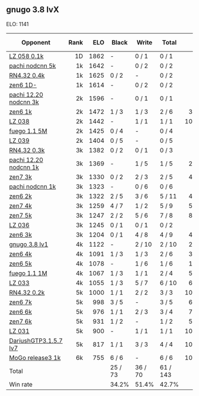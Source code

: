 ## gnugo 3.8 lvX ##

ELO: 1141

Opponent | Rank | ELO | Black | Write | Total | Win rate
---------|-----:|----:|-------|-------|-------|-------:
[LZ 058 0.1k](LZ%20058%200.1k.md) | 1D | 1862 | - | 0 / 1 | 0 / 1 | 0.0%
[pachi nodcnn 5k](pachi%20nodcnn%205k.md) | 1k | 1642 | - | 0 / 2 | 0 / 2 | 0.0%
[RN4.32 0.4k](RN4.32%200.4k.md) | 1k | 1625 | 0 / 2 | - | 0 / 2 | 0.0%
[zen6 1D-](zen6%201D-.md) | 1k | 1614 | - | 0 / 2 | 0 / 2 | 0.0%
[pachi 12.20 nodcnn 3k](pachi%2012.20%20nodcnn%203k.md) | 2k | 1596 | - | 0 / 1 | 0 / 1 | 0.0%
[zen6 1k](zen6%201k.md) | 2k | 1472 | 1 / 3 | 1 / 3 | 2 / 6 | 33.3%
[LZ 038](LZ%20038.md) | 2k | 1442 | - | 1 / 1 | 1 / 1 | 100.0%
[fuego 1.1 5M](fuego%201.1%205M.md) | 2k | 1425 | 0 / 4 | - | 0 / 4 | 0.0%
[LZ 039](LZ%20039.md) | 2k | 1404 | 0 / 5 | - | 0 / 5 | 0.0%
[RN4.32 0.3k](RN4.32%200.3k.md) | 3k | 1382 | 0 / 2 | 0 / 1 | 0 / 3 | 0.0%
[pachi 12.20 nodcnn 1k](pachi%2012.20%20nodcnn%201k.md) | 3k | 1369 | - | 1 / 5 | 1 / 5 | 20.0%
[zen7 3k](zen7%203k.md) | 3k | 1330 | 0 / 2 | 2 / 3 | 2 / 5 | 40.0%
[pachi nodcnn 1k](pachi%20nodcnn%201k.md) | 3k | 1323 | - | 0 / 6 | 0 / 6 | 0.0%
[zen6 2k](zen6%202k.md) | 3k | 1322 | 2 / 5 | 3 / 6 | 5 / 11 | 45.5%
[zen7 4k](zen7%204k.md) | 3k | 1259 | 4 / 7 | 1 / 2 | 5 / 9 | 55.6%
[zen7 5k](zen7%205k.md) | 3k | 1247 | 2 / 2 | 5 / 6 | 7 / 8 | 87.5%
[LZ 036](LZ%20036.md) | 3k | 1245 | 0 / 1 | 0 / 1 | 0 / 2 | 0.0%
[zen6 3k](zen6%203k.md) | 3k | 1204 | 0 / 1 | 4 / 8 | 4 / 9 | 44.4%
[gnugo 3.8 lv1](gnugo%203.8%20lv1.md) | 4k | 1122 | - | 2 / 10 | 2 / 10 | 20.0%
[zen6 4k](zen6%204k.md) | 4k | 1091 | 1 / 3 | 1 / 3 | 2 / 6 | 33.3%
[zen6 5k](zen6%205k.md) | 4k | 1078 | - | 1 / 6 | 1 / 6 | 16.7%
[fuego 1.1 1M](fuego%201.1%201M.md) | 4k | 1067 | 1 / 3 | 1 / 1 | 2 / 4 | 50.0%
[LZ 033](LZ%20033.md) | 4k | 1055 | 1 / 3 | 5 / 7 | 6 / 10 | 60.0%
[RN4.32 0.2k](RN4.32%200.2k.md) | 5k | 1000 | 1 / 1 | 2 / 2 | 3 / 3 | 100.0%
[zen6 7k](zen6%207k.md) | 5k | 998 | 3 / 5 | - | 3 / 5 | 60.0%
[zen6 6k](zen6%206k.md) | 5k | 976 | 1 / 1 | 2 / 3 | 3 / 4 | 75.0%
[zen7 6k](zen7%206k.md) | 5k | 931 | 1 / 2 | - | 1 / 2 | 50.0%
[LZ 031](LZ%20031.md) | 5k | 900 | - | 1 / 1 | 1 / 1 | 100.0%
[DariushGTP3.1.5.7 lv7](DariushGTP3.1.5.7%20lv7.md) | 5k | 817 | 1 / 1 | 3 / 3 | 4 / 4 | 100.0%
[MoGo release3 1k](MoGo%20release3%201k.md) | 6k | 755 | 6 / 6 | - | 6 / 6 | 100.0%
Total | | | 25 / 73 | 36 / 70 | 61 / 143 | 
Win rate| | | 34.2% | 51.4% | 42.7% | 
